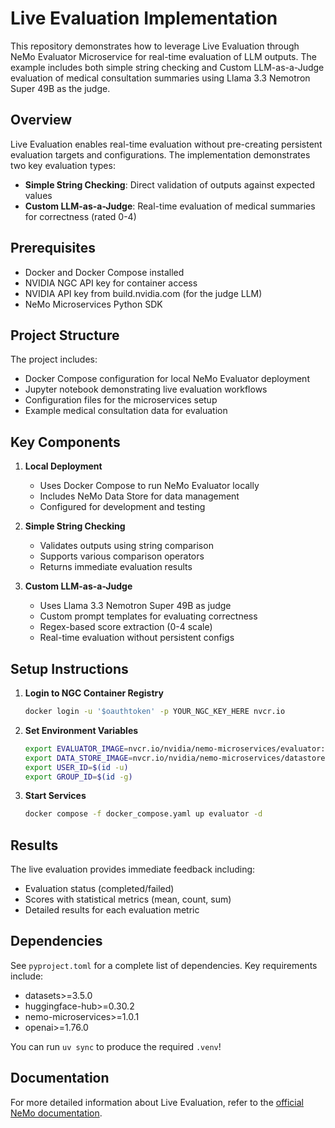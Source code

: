 # Live Evaluation Implementation

This repository demonstrates how to leverage Live Evaluation through NeMo Evaluator Microservice for real-time evaluation of LLM outputs. The example includes both simple string checking and Custom LLM-as-a-Judge evaluation of medical consultation summaries using Llama 3.3 Nemotron Super 49B as the judge.

## Overview

Live Evaluation enables real-time evaluation without pre-creating persistent evaluation targets and configurations. The implementation demonstrates two key evaluation types:
- **Simple String Checking**: Direct validation of outputs against expected values
- **Custom LLM-as-a-Judge**: Real-time evaluation of medical summaries for correctness (rated 0-4)

## Prerequisites

- Docker and Docker Compose installed
- NVIDIA NGC API key for container access
- NVIDIA API key from build.nvidia.com (for the judge LLM)
- NeMo Microservices Python SDK

## Project Structure

The project includes:
- Docker Compose configuration for local NeMo Evaluator deployment
- Jupyter notebook demonstrating live evaluation workflows
- Configuration files for the microservices setup
- Example medical consultation data for evaluation

## Key Components

1. **Local Deployment**
   - Uses Docker Compose to run NeMo Evaluator locally
   - Includes NeMo Data Store for data management
   - Configured for development and testing

2. **Simple String Checking**
   - Validates outputs using string comparison
   - Supports various comparison operators
   - Returns immediate evaluation results

3. **Custom LLM-as-a-Judge**
   - Uses Llama 3.3 Nemotron Super 49B as judge
   - Custom prompt templates for evaluating correctness
   - Regex-based score extraction (0-4 scale)
   - Real-time evaluation without persistent configs

## Setup Instructions

1. **Login to NGC Container Registry**
   ```bash
   docker login -u '$oauthtoken' -p YOUR_NGC_KEY_HERE nvcr.io
   ```

2. **Set Environment Variables**
   ```bash
   export EVALUATOR_IMAGE=nvcr.io/nvidia/nemo-microservices/evaluator:25.07
   export DATA_STORE_IMAGE=nvcr.io/nvidia/nemo-microservices/datastore:25.07
   export USER_ID=$(id -u)
   export GROUP_ID=$(id -g)
   ```

3. **Start Services**
   ```bash
   docker compose -f docker_compose.yaml up evaluator -d
   ```

## Results

The live evaluation provides immediate feedback including:
- Evaluation status (completed/failed)
- Scores with statistical metrics (mean, count, sum)
- Detailed results for each evaluation metric

## Dependencies

See `pyproject.toml` for a complete list of dependencies. Key requirements include:
- datasets>=3.5.0
- huggingface-hub>=0.30.2
- nemo-microservices>=1.0.1
- openai>=1.76.0

You can run `uv sync` to produce the required `.venv`!

## Documentation

For more detailed information about Live Evaluation, refer to the [official NeMo documentation](https://docs.nvidia.com/nemo/microservices/latest/evaluate/evaluation-live.html).
